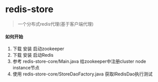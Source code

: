 # redis-store
>一个分布式redis代理(基于客户端代理)

#### 如何开始
1.  下载 安装 启动zookeeper
2.  下载 安装 启动Redis
3.  参考 redis-store-core/Main.java 给zookeeper中注册cluster node instance节点
4.  使用 redis-store-core/StoreDaoFactory.java 获取IRedisDao执行测试
